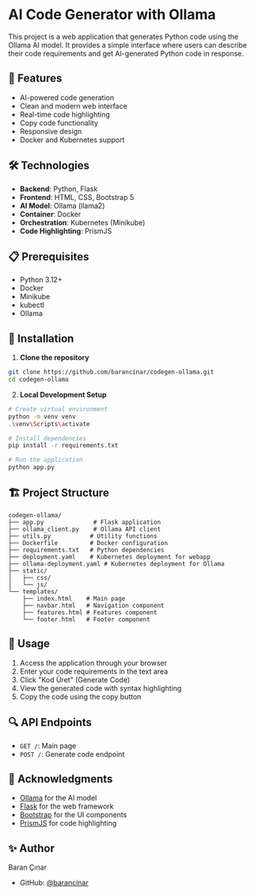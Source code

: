 # AI Code Generator with Ollama

This project is a web application that generates Python code using the Ollama AI model. 
It provides a simple interface where users can describe their code requirements and get AI-generated Python code in response.

## 🚀 Features

- AI-powered code generation
- Clean and modern web interface
- Real-time code highlighting
- Copy code functionality
- Responsive design
- Docker and Kubernetes support

## 🛠️ Technologies

- **Backend**: Python, Flask
- **Frontend**: HTML, CSS, Bootstrap 5
- **AI Model**: Ollama (llama2)
- **Container**: Docker
- **Orchestration**: Kubernetes (Minikube)
- **Code Highlighting**: PrismJS

## 📋 Prerequisites

- Python 3.12+
- Docker
- Minikube
- kubectl
- Ollama

## 🔧 Installation

1. **Clone the repository**
```bash
git clone https://github.com/barancinar/codegen-ollama.git
cd codegen-ollama
```

2. **Local Development Setup**
```bash
# Create virtual environment
python -m venv venv
.\venv\Scripts\activate

# Install dependencies
pip install -r requirements.txt

# Run the application
python app.py
```

## 🏗️ Project Structure

```
codegen-ollama/
├── app.py              # Flask application
├── ollama_client.py    # Ollama API client
├── utils.py           # Utility functions
├── Dockerfile         # Docker configuration
├── requirements.txt   # Python dependencies
├── deployment.yaml    # Kubernetes deployment for webapp
├── ollama-deployment.yaml # Kubernetes deployment for Ollama
├── static/
│   ├── css/
│   └── js/
└── templates/
    ├── index.html    # Main page
    ├── navbar.html   # Navigation component
    ├── features.html # Features component
    └── footer.html   # Footer component
```

## 🌟 Usage

1. Access the application through your browser
2. Enter your code requirements in the text area
3. Click "Kod Üret" (Generate Code)
4. View the generated code with syntax highlighting
5. Copy the code using the copy button

## 🔍 API Endpoints

- `GET /`: Main page
- `POST /`: Generate code endpoint

## 🤝 Acknowledgments

- [Ollama](https://ollama.ai/) for the AI model
- [Flask](https://flask.palletsprojects.com/) for the web framework
- [Bootstrap](https://getbootstrap.com/) for the UI components
- [PrismJS](https://prismjs.com/) for code highlighting

## ✨ Author

Baran Çınar
- GitHub: [@barancinar](https://github.com/barancinar)
